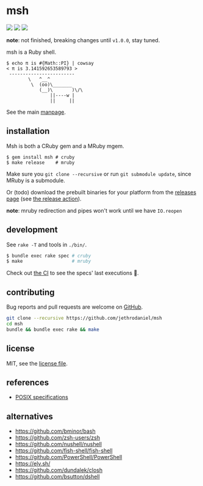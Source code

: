 # msh

![](https://github.com/jethrodaniel/msh/workflows/ci/badge.svg)
![](https://img.shields.io/github/license/jethrodaniel/msh.svg)
![](https://img.shields.io/github/stars/jethrodaniel/msh?style=social)

**note**: not finished, breaking changes until `v1.0.0`, stay tuned.

msh is a Ruby shell.

```
$ echo π is #{Math::PI} | cowsay
< π is 3.141592653589793 >
 ------------------------
        \   ^__^
         \  (oo)\_______
            (__)\       )\/\
                ||----w |
                ||     ||
```

See the main [manpage](man/msh.1.adoc).

## installation

Msh is both a CRuby gem and a MRuby mgem.

```
$ gem install msh # cruby
$ make release    # mruby
```

Make sure you `git clone --recursive` or run `git submodule update`, since MRuby is a submodule.

Or (todo) download the prebuilt binaries for your platform from the [releases page](https://github.com/jethrodaniel/msh/releases) (see [the release action](.github/workflows/release.yml)).

**note**: mruby redirection and pipes won't work until we have `IO.reopen`

## development

See `rake -T` and tools in `./bin/`.

```sh
$ bundle exec rake spec # cruby
$ make                  # mruby
```

Check out [the CI](https://github.com/jethrodaniel/msh/actions/) to see the specs' last executions 🔪.

## contributing

Bug reports and pull requests are welcome on [GitHub](https://github.com/jethrodaniel/msh).

```sh
git clone --recursive https://github.com/jethrodaniel/msh
cd msh
bundle && bundle exec rake && make
```

## license

MIT, see the [license file](license.txt).

## references

- [POSIX specifications](https://pubs.opengroup.org/onlinepubs/9699919799/)

## alternatives

- https://github.com/bminor/bash
- https://github.com/zsh-users/zsh
- https://github.com/nushell/nushell
- https://github.com/fish-shell/fish-shell
- https://github.com/PowerShell/PowerShell
- https://elv.sh/
- https://github.com/dundalek/closh
- https://github.com/bsutton/dshell
